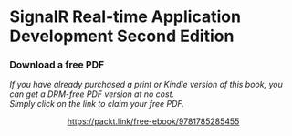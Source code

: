 


# SignalR Real-time Application Development Second Edition
### Download a free PDF

 <i>If you have already purchased a print or Kindle version of this book, you can get a DRM-free PDF version at no cost.<br>Simply click on the link to claim your free PDF.</i>
<p align="center"> <a href="https://packt.link/free-ebook/9781785285455">https://packt.link/free-ebook/9781785285455 </a> </p>